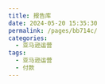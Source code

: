 ```yaml
---
title: 报告库
date: 2024-05-20 15:35:30
permalink: /pages/bb714c/
categories: 
  - 亚马逊运营
tags: 
  - 亚马逊运营
  - 付款
---
```

